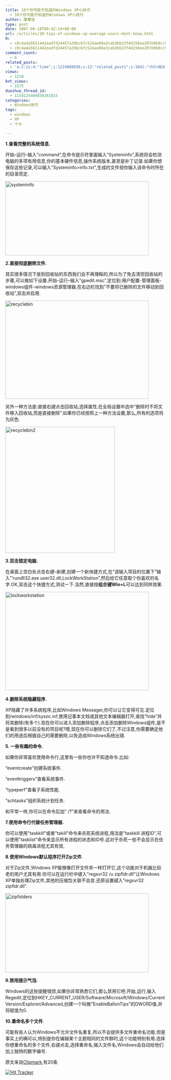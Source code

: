 ```yaml
---
title: 10个你可能不知道的Windows XP小技巧
  - 10个你可能不知道的Windows XP小技巧
author: 摩摩诘
type: post
date: 2007-06-18T09:42:14+00:00
url: /articles/10-tips-of-windows-xp-average-users-dont-know.html
0:
  - c0c4a4a5611442eadfd24457a29bc6fc524ae09a3cab3bb23f4d156ea207e9b8cc9624b243264c5320f8891b5549fe06
  - c0c4a4a5611442eadfd24457a29bc6fc524ae09a3cab3bb23f4d156ea207e9b8cc9624b243264c5320f8891b5549fe06
comment_count:
  - 6
related_posts:
  - 'a:2:{s:4:"time";i:1224880836;s:13:"related_posts";s:1641:"<h3>相关日志</h3><ul class="related_post"><li><a href="http://www.digglife.cn/articles/clean-up-desktop-improve-productivity-2.html" title="彻底清空桌面,让启动程序更加高效Part.2">彻底清空桌面,让启动程序更加高效Part.2</a></li><li><a href="http://www.digglife.cn/articles/clean-up-desktop-improve-productivity-1.html" title="彻底清空桌面,让启动程序更加高效Part.1">彻底清空桌面,让启动程序更加高效Part.1</a></li><li><a href="http://www.digglife.cn/articles/five-windows-explorer-tweaks.html" title="5大Windows Explorer优化技巧">5大Windows Explorer优化技巧</a></li><li><a href="http://www.digglife.cn/articles/copy-and-paste-with-middle-click.html" title="使用鼠标中键快速进行复制粘贴">使用鼠标中键快速进行复制粘贴</a></li><li><a href="http://www.digglife.cn/articles/windows%e5%b0%8f%e6%8a%80%e5%b7%a7%e5%a6%82%e4%bd%95%e6%8a%8a%e5%ae%89%e5%85%a8%e6%a8%a1%e5%bc%8f%e9%80%89%e9%a1%b9%e5%8a%a0%e5%85%a5%e5%90%af%e5%8a%a8%e8%8f%9c%e5%8d%95.html" title="Windows小技巧:如何把安全模式选项加入启动菜单">Windows小技巧:如何把安全模式选项加入启动菜单</a></li><li><a href="http://www.digglife.cn/articles/copy-error-message-box-to-clipboard.html" title="小技巧:如何复制Windows信息框文字到剪切板">小技巧:如何复制Windows信息框文字到剪切板</a></li><li><a href="http://www.digglife.cn/articles/%e9%85%b7%e8%bd%af%e6%8e%a8%e8%8d%90windows-explorer%e6%9d%80%e6%89%8bxplorer2.html" title="酷软推荐:Windows Explorer杀手,Xplorer2">酷软推荐:Windows Explorer杀手,Xplorer2</a></li></ul>";}'
views:
  - 1210
bot_views:
  - 1575
duoshuo_thread_id:
  - 1154125469839261815
categories:
  - Windows技巧
tags:
  - windows
  - XP
  - 十大

---
```

**1.查看完整的系统信息.**

开始&#8211;运行&#8211;输入&#8221;command&#8221;,在命令提示符里面输入&#8221;Systeminfo&#8221;,系统将会检测电脑的多项有用信息,你的基本硬件信息,操作系统版本,甚至是补丁记录.如果你想保存这些记录,可以输入&#8221;Systeminfo>info.txt&#8221;,生成的文件视你输入该命令时所在的目录而定.

<a atomicselection="true" href="https://www.digglife.net/wp-content/uploads/3/379/2007/06/systeminfo.png"><img width="450" src="http://digglife.qiniudn.com/wp-content/uploads/3/379/2007/06/systeminfo-thumb.png" alt="systeminfo" height="232" /></a>

<!--more-->

**2.直接彻底删除文件.**

其实很多情况下放到回收站的东西我们会不再理睬的,所以为了免去清空回收站的步骤,可以做如下设置.开始&#8211;运行&#8211;输入&#8221;gpedit.msc&#8221;.定位到:用户配置-管理面板-windows组件-windows资源管理器,在右边栏找到&#8221;不要将已删除的文件移动到回收站&#8221;,双击并启用.

<a atomicselection="true" href="https://www.digglife.net/wp-content/uploads/3/379/2007/06/recyclebin.png"><img width="450" src="http://digglife.qiniudn.com/wp-content/uploads/3/379/2007/06/recyclebin-thumb.png" alt="recyclebin" height="307" /></a>

另外一种方法是:直接右键点击回收站,选择属性,在全局设置中选中&#8221;删除时不将文件移入回收站,而是直接删除&#8221;.如果你已经按照上一种方法设置,那么,所有的选项将为灰色.

<a atomicselection="true" href="https://www.digglife.net/wp-content/uploads/3/379/2007/06/recyclebin2.png"><img width="344" src="http://digglife.qiniudn.com/wp-content/uploads/3/379/2007/06/recyclebin2-thumb.png" alt="recyclebin2" height="395" /></a>

**3.双击锁定电脑.**

在桌面上空白处点击右键&#8211;新建,创建一个新快捷方式,在&#8221;请输入项目的位置下&#8221;输入&#8221;&#8216;rundll32.exe user32.dll,LockWorkStation&#8221;,然后给它任意取个你喜欢的名字.OK,双击这个快捷方式,测试一下.当然,直接按**组合键Win+L**可以达到同样效果.

<a atomicselection="true" href="https://www.digglife.net/wp-content/uploads/3/379/2007/06/lockworkstation.png"><img width="450" src="http://digglife.qiniudn.com/wp-content/uploads/3/379/2007/06/lockworkstation-thumb.png" alt="lockworkstation" height="308" /></a> 

**4.删除系统隐藏程序.**

XP隐藏了许多系统程序,比如Windows Messager,你可以让它变得可见.定位到/windows/inf/sysoc.inf,使用记事本文档或其他文本编辑器打开,查找&#8221;hide&#8221;并将其删除(有多个).现在你可以进入添加删除程序,点击添加删除Windows组件,是不是看到很多以前没有的项目呢?嗯,现在你可以删除它们了,不过注意,你需要确定他们的用途后根据自己的需要删除,以免造成Windows系统出错.

**5. 一些有趣的命令.**

如果你非常喜欢使用命令行,这里有一些你也许不知道命令.比如:

&#8220;eventcreate&#8221;创建系统事件.

&#8220;eventtriggers&#8221;查看系统事件.

&#8220;typeperf&#8221;查看子系统性能.

&#8220;schtasks&#8221;组织系统计划任务.

和平常一样,你可以在命令后加&#8221; /?&#8221;来查看命令的用法.

**7.使用命令行代替任务管理器.**

你可以使用&#8221;taskkill&#8221;或者&#8221;takill&#8221;命令来杀死系统进程,用法是&#8221;taskkill 进程ID&#8221;,可以使用&#8221;tasklist&#8221;命令来显示所有进程的状态和ID号.这对于杀死一些不会显示在任务管理器的病毒进程尤其有效,

**8.使用Windows默认程序打开Zip文件**.

对于Zip文件,Windows XP能够像打开文件夹一样打开它,这个功能对于机器比较老的用户尤其有用.你可以在运行栏中键入&#8221;regsvr32 /u zipfldr.dll&#8221;让Windows XP单独处理Zip文件,其他的压缩包关联不会变.还原设置键入&#8221;regsvr32 zipfldr.dll&#8221;.

<a atomicselection="true" href="https://www.digglife.net/wp-content/uploads/3/379/2007/06/zipfolders.png"><img width="450" src="http://digglife.qiniudn.com/wp-content/uploads/3/379/2007/06/zipfolders-thumb.png" alt="zipfolders" height="248" /></a>

**9.禁用提示气泡.**

Windows的这些提醒很烦,如果你非常熟悉它们,那么禁用它吧.开始,运行,输入Regedit.定位到HKEY\_CURRENT\_USER/Software/Microsoft/Windows/Current Version/Explorer/Advanced,创建一个叫做&#8221;EnableBallonTips&#8221;的DWORD值,并将赋值为0.

**10.重命名多个文件**.

可能有些人认为Windows不允许文件名重复,所以不会提供多文件重命名功能.但是事实上的确可以,特别是你在编辑某个主题相同的文件群时,这个功能特别有用.选择你想重命名的多个文件,右键点击,选择重命名,输入文件名,Windows会自动给他们加上独特的数字编号.

原文来自<a target="_blank" href="http://www.clipmarks.com/view_clip.aspx?guid=A257968B-1247-46B8-8EAE-DF41C02E9D90">Clipmark</a>,有20条

[<img border="0" src="http://digglife.qiniudn.com/qiniu/1066/image/90e0e97427652cf8dd6388aaabac91cb.jpg" alt="Hit Tracker" />][1]

 [1]: http://www.ritecounter.com